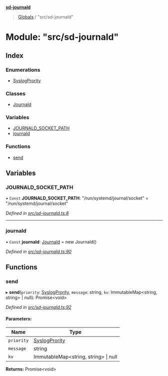 **[sd-journald](../README.md)**

> [Globals](../globals.md) / "src/sd-journald"

# Module: "src/sd-journald"

## Index

### Enumerations

* [SyslogPrority](../enums/_src_sd_journald_.syslogprority.md)

### Classes

* [Journald](../classes/_src_sd_journald_.journald.md)

### Variables

* [JOURNALD\_SOCKET\_PATH](_src_sd_journald_.md#journald_socket_path)
* [journald](_src_sd_journald_.md#journald)

### Functions

* [send](_src_sd_journald_.md#send)

## Variables

### JOURNALD\_SOCKET\_PATH

• `Const` **JOURNALD\_SOCKET\_PATH**: \"/run/systemd/journal/socket\" = "/run/systemd/journal/socket"

*Defined in [src/sd-journald.ts:8](https://github.com/sargun/sd-journald/blob/fd481d4/src/sd-journald.ts#L8)*

___

### journald

• `Const` **journald**: [Journald](../classes/_src_sd_journald_.journald.md) = new Journald()

*Defined in [src/sd-journald.ts:90](https://github.com/sargun/sd-journald/blob/fd481d4/src/sd-journald.ts#L90)*

## Functions

### send

▸ **send**(`priority`: [SyslogPrority](../enums/_src_sd_journald_.syslogprority.md), `message`: string, `kv`: ImmutableMap\<string, string> \| null): Promise\<void>

*Defined in [src/sd-journald.ts:92](https://github.com/sargun/sd-journald/blob/fd481d4/src/sd-journald.ts#L92)*

#### Parameters:

Name | Type |
------ | ------ |
`priority` | [SyslogPrority](../enums/_src_sd_journald_.syslogprority.md) |
`message` | string |
`kv` | ImmutableMap\<string, string> \| null |

**Returns:** Promise\<void>
